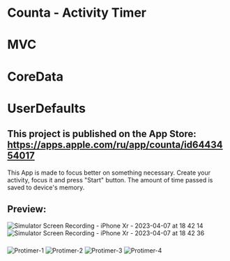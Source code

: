 # Counta - Activity Timer
###
# MVC
# CoreData
# UserDefaults

This project is published on the App Store: https://apps.apple.com/ru/app/counta/id6443454017
------------------

This App is made to focus better on something necessary. Create your activity, focus it and press "Start" button. The amount of time passed is saved to device's memory.
###

## Preview:
![Simulator Screen Recording - iPhone Xr - 2023-04-07 at 18 42 14](https://user-images.githubusercontent.com/95698427/230637464-1e4e2e3e-2b2f-4bb9-9a77-3238ed9b5d56.gif)
![Simulator Screen Recording - iPhone Xr - 2023-04-07 at 18 42 36](https://user-images.githubusercontent.com/95698427/230637475-55f9e726-c52b-4440-8e57-6214a0b02a2c.gif)

###
![Protimer-1](https://user-images.githubusercontent.com/95698427/176440902-d87757a7-6432-46e2-9130-a1f13316ec1e.jpg)
![Protimer-2](https://user-images.githubusercontent.com/95698427/176440913-8604b360-4a07-4f55-b871-d7f93fda74f4.jpg)
![Protimer-3](https://user-images.githubusercontent.com/95698427/176440918-2879bd00-0004-4fb8-91cc-ff06e292cdd9.jpg)
![Protimer-4](https://user-images.githubusercontent.com/95698427/176440930-6c1093c5-5237-4ba2-85b0-ad5d18f14dc3.jpg)

